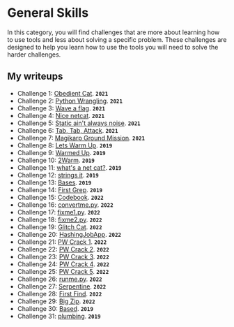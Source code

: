 # General Skills

In this category, you will find challenges that are more about learning how to use tools and less about solving a specific problem.  These challenges are designed to help you learn how to use the tools you will need to solve the harder challenges.

## My writeups

- Challenge 1: [Obedient Cat](./Obedient-Cat.md). **`2021`**
- Challenge 2: [Python Wrangling](./Python-Wrangling.md). **`2021`**
- Challenge 3: [Wave a flag](./Wave-a-flag.md). **`2021`**
- Challenge 4: [Nice netcat](./Nice-netcat.md). **`2021`**
- Challenge 5: [Static ain't always noise](./Static-ain't-always-noise.md). **`2021`**
- Challenge 6: [Tab, Tab, Attack](./Tab-Tab-Attack.md). **`2021`**
- Challenge 7: [Magikarp Ground Mission](./Magikarp-Ground-Mission.md). **`2021`**
- Challenge 8: [Lets Warm Up](./Lets-Warm-Up.md). **`2019`**
- Challenge 9: [Warmed Up](./Warmed-Up.md). **`2019`**
- Challenge 10: [2Warm](./2Warm.md). **`2019`**
- Challenge 11: [what's a net cat?](./what's-a-net-cat.md). **`2019`**
- Challenge 12: [strings it](./strings-it.md). **`2019`**
- Challenge 13: [Bases](./bases.md). **`2019`**
- Challenge 14: [First Grep](./First-Grep.md). **`2019`**
- Challenge 15: [Codebook](./Codebook.md). **`2022`**
- Challenge 16: [convertme.py](./convertme.py.md). **`2022`**
- Challenge 17: [fixme1.py](./fixme1.py.md). **`2022`**
- Challenge 18: [fixme2.py](./fixme2.py.md). **`2022`**
- Challenge 19: [Glitch Cat](./Glitch-Cat.md). **`2022`**
- Challenge 20: [HashingJobApp](./HashingJobApp.md). **`2022`**
- Challenge 21: [PW Crack 1](./PW-Crack-1.md). **`2022`**
- Challenge 22: [PW Crack 2](./PW-Crack-2.md). **`2022`**
- Challenge 23: [PW Crack 3](./PW-Crack-3.md). **`2022`**
- Challenge 24: [PW Crack 4](./PW-Crack-4.md). **`2022`**
- Challenge 25: [PW Crack 5](./PW-Crack-5.md). **`2022`**
- Challenge 26: [runme.py](./runme.py.md). **`2022`**
- Challenge 27: [Serpentine](./Serpentine.md). **`2022`**
- Challenge 28: [First Find](./First-Find.md). **`2022`**
- Challenge 29: [Big Zip](./Big-Zip.md). **`2022`**
- Challenge 30: [Based](./Based.md). **`2019`**
- Challenge 31: [plumbing](./plumbing.md). **`2019`**

